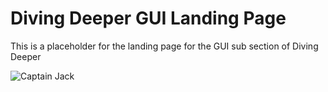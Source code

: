 # Diving Deeper GUI Landing Page
This is a placeholder for the landing page for the GUI sub section of Diving Deeper

![Captain Jack](https://media1.giphy.com/media/dH4eBrNQXB8S4/giphy.gif)